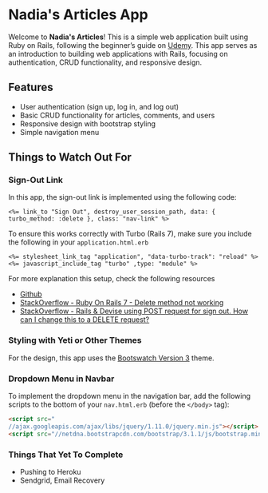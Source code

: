 # Nadia's Articles App

Welcome to **Nadia's Articles**! This is a simple web application built using Ruby on Rails, following the beginner’s guide on [Udemy](https://www.udemy.com/course/ruby-on-rails-a-beginners-guide-free/). This app serves as an introduction to building web applications with Rails, focusing on authentication, CRUD functionality, and responsive design.

## Features
- User authentication (sign up, log in, and log out)
- Basic CRUD functionality for articles, comments, and users
- Responsive design with bootstrap styling
- Simple navigation menu

## Things to Watch Out For

### Sign-Out Link
In this app, the sign-out link is implemented using the following code:
```erb
<%= link_to "Sign Out", destroy_user_session_path, data: { turbo_method: :delete }, class: "nav-link" %>
```
To ensure this works correctly with Turbo (Rails 7), make sure you include the following in your `application.html.erb`

```erb
<%= stylesheet_link_tag "application", "data-turbo-track": "reload" %>
<%= javascript_include_tag "turbo" ,type: "module" %>
```

For more explanation this setup, check the following resources
- [Github](https://github.com/rails/rails/issues/44185) 
- [StackOverflow - Ruby On Rails 7 - Delete method not working](https://stackoverflow.com/questions/70446101/ruby-on-rails-7-delete-method-not-working)
- [StackOverflow - Rails & Devise using POST request for sign out. How can I change this to a DELETE request?](https://stackoverflow.com/questions/65863898/rails-devise-using-post-request-for-sign-out-how-can-i-change-this-to-a-delet)

### Styling with Yeti or Other Themes
For the design, this app uses the [Bootswatch Version 3](https://bootswatch.com/3/) theme. 

### Dropdown Menu in Navbar
To implement the dropdown menu in the navigation bar, add the following scripts to the bottom of your `nav.html.erb` (before the `</body>` tag):
```html
<script src="
//ajax.googleapis.com/ajax/libs/jquery/1.11.0/jquery.min.js"></script>
<script src="//netdna.bootstrapcdn.com/bootstrap/3.1.1/js/bootstrap.min.js"></script>
```
### Things That Yet To Complete
- Pushing to Heroku 
- Sendgrid, Email Recovery